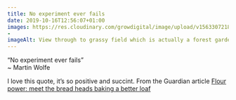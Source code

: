 ```yaml
---
title: No experiment ever fails
date: 2019-10-16T12:56:07+01:00
images: https://res.cloudinary.com/growdigital/image/upload/v1563307218/ofg-AE49B765.jpg
- 
imageAlt: View through to grassy field which is actually a forest garden
---
```


“No experiment ever fails”  
~ Martin Wolfe

I love this quote, it’s so positive and succint. From the Guardian article [Flour power: meet the bread heads baking a better loaf](https://www.theguardian.com/food/2019/oct/10/flour-power-meet-the-bread-heads-baking-a-better-loaf)
